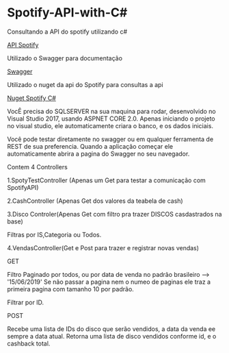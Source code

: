 # Spotify-API-with-C#
Consultando a API do spotify utilizando c#

[API Spotify](https://developer.spotify.com/documentation/web-api/quick-start/)

Utilizado o Swagger para documentação

[Swagger](https://swagger.io/)

Utilizado o nuget da api do Spotify para consultas a api

[Nuget Spotify C#](https://github.com/JohnnyCrazy/SpotifyAPI-NET/)

VocÊ precisa do SQLSERVER na sua maquina para rodar, desenvolvido no Visual Studio 2017, usando ASPNET CORE 2.0.
Apenas iniciando o projeto no visual studio, ele automaticamente criara o banco, e os dados iniciais.

Você pode testar diretamente no swagger ou em qualquer ferramenta de REST de sua preferencia.
Quando a aplicação começar ele automaticamente abrira a pagina do Swagger no seu navegador.

Contem 4 Controllers 

1.SpotyTestController (Apenas um Get para testar a comunicação com SpotifyAPI)

2.CashController (Apenas Get dos valores da teabela de cash)

3.Disco Controler(Apenas Get com filtro pra trazer DISCOS casdastrados na base)


Filtras por IS,Categoria ou Todos.

4.VendasController(Get e Post para trazer e registrar novas vendas)

GET

Filtro Paginado por todos, ou por data de venda no padrão brasileiro --> '15/06/2019' 
Se não passar a pagina nem o numeo de paginas ele traz a primeira pagina com tamanho 10 por padrão.

Filtrar por ID.

POST

Recebe uma lista de IDs do disco que serão vendidos, a data da venda ee sempre a data atual.
Retorna uma lista de disco vendidos conforme id, e o cashback total.
